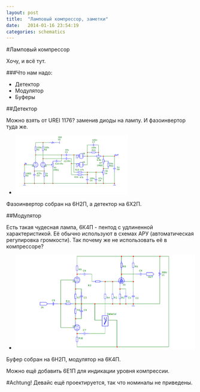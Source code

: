 ```yaml
---
layout: post
title:  "Ламповый компрессор, заметки"
date:   2014-01-16 23:54:19
categories: schematics
---
```


#Ламповый компрессор

Хочу, и всё тут.

###Что нам надо:
* Детектор
* Модулятор
* Буферы

##Детектор

Можно взять от UREI 1176? заменив диоды на лампу. И фазоинвертор туда же.

<ul class="thumbnails">
  <li class="span4">
    <a href="/img/valve_detector_1_MOhm.PNG" class="thumbnail" target="blank">
      <img src="/img/valve_detector_1_MOhm_preview.PNG" alt="кликните для получения полноразмерного изображения">
    </a>
  </li>
</ul>

Фазоинвертор собран на 6Н2П, а детектор на 6Х2П.

##Модулятор

Есть такая чудесная лампа, 6К4П - пентод с удлиненной характеристикой.
Её обычно используют в схемах АРУ (автоматическая регулировка громкости). Так почему же не использовать её в компрессоре?

<ul class="thumbnails">
  <li class="span4">
    <a href="/img/valve_compressor_1.PNG" class="thumbnail" target="blank">
      <img src="/img/valve_compressor_1.PNG" alt="кликните для получения полноразмерного изображения">
    </a>
  </li>
</ul>

Буфер собран на 6Н2П, модулятор на 6К4П.

Можно ещё добавить 6Е1П для индикации уровня компрессии.

#Achtung!
Девайс ещё проектируется, так что номиналы не приведены.